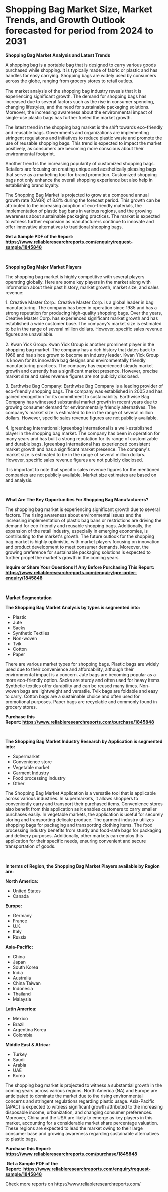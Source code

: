 <p><h1>Shopping Bag Market Size, Market Trends, and Growth Outlook forecasted for period from 2024 to 2031</h1></p><p><strong>Shopping Bag Market Analysis and Latest Trends</strong></p>
<p><p>A shopping bag is a portable bag that is designed to carry various goods purchased while shopping. It is typically made of fabric or plastic and has handles for easy carrying. Shopping bags are widely used by consumers across the globe, ranging from grocery stores to retail outlets.</p><p>The market analysis of the shopping bag industry reveals that it is experiencing significant growth. The demand for shopping bags has increased due to several factors such as the rise in consumer spending, changing lifestyles, and the need for sustainable packaging solutions. Moreover, the increasing awareness about the environmental impact of single-use plastic bags has further fueled the market growth.</p><p>The latest trend in the shopping bag market is the shift towards eco-friendly and reusable bags. Governments and organizations are implementing stringent regulations and initiatives to reduce plastic waste and promote the use of reusable shopping bags. This trend is expected to impact the market positively, as consumers are becoming more conscious about their environmental footprint.</p><p>Another trend is the increasing popularity of customized shopping bags. Retailers are focusing on creating unique and aesthetically pleasing bags that serve as a marketing tool for brand promotion. Customized shopping bags not only enhance the overall shopping experience but also help in establishing brand loyalty.</p><p>The Shopping Bag Market is projected to grow at a compound annual growth rate (CAGR) of 8.8% during the forecast period. This growth can be attributed to the increasing adoption of eco-friendly materials, the implementation of plastic bag bans in various regions, and the growing awareness about sustainable packaging practices. The market is expected to witness further expansion as manufacturers continue to innovate and offer innovative alternatives to traditional shopping bags.</p></p>
<p><strong>Get a Sample PDF of the Report:&nbsp; <a href="https://www.reliableresearchreports.com/enquiry/request-sample/1845848">https://www.reliableresearchreports.com/enquiry/request-sample/1845848</a></strong></p>
<p>&nbsp;</p>
<p><strong>Shopping Bag Major Market Players</strong></p>
<p><p>The shopping bag market is highly competitive with several players operating globally. Here are some key players in the market along with information about their past history, market growth, market size, and sales revenue:</p><p>1. Creative Master Corp.: Creative Master Corp. is a global leader in bag manufacturing. The company has been in operation since 1985 and has a strong reputation for producing high-quality shopping bags. Over the years, Creative Master Corp. has experienced significant market growth and has established a wide customer base. The company's market size is estimated to be in the range of several million dollars. However, specific sales revenue figures are unavailable.</p><p>2. Kwan Yick Group: Kwan Yick Group is another prominent player in the shopping bag market. The company has a rich history that dates back to 1966 and has since grown to become an industry leader. Kwan Yick Group is known for its innovative bag designs and environmentally friendly manufacturing practices. The company has experienced steady market growth and currently has a significant market presence. However, precise market size and sales revenue figures are not publicly disclosed.</p><p>3. Earthwise Bag Company: Earthwise Bag Company is a leading provider of eco-friendly shopping bags. The company was established in 2005 and has gained recognition for its commitment to sustainability. Earthwise Bag Company has witnessed substantial market growth in recent years due to growing consumer demand for environmentally friendly alternatives. The company's market size is estimated to be in the range of several million dollars. However, specific sales revenue figures are not publicly available.</p><p>4. Igreenbag International: Igreenbag International is a well-established player in the shopping bag market. The company has been in operation for many years and has built a strong reputation for its range of customizable and durable bags. Igreenbag International has experienced consistent market growth and has a significant market presence. The company's market size is estimated to be in the range of several million dollars. However, specific sales revenue figures are not publicly disclosed.</p><p>It is important to note that specific sales revenue figures for the mentioned companies are not publicly available. Market size estimates are based on  and analysis.</p></p>
<p>&nbsp;</p>
<p><strong>What Are The Key Opportunities For Shopping Bag Manufacturers?</strong></p>
<p><p>The shopping bag market is experiencing significant growth due to several factors. The rising awareness about environmental issues and the increasing implementation of plastic bag bans or restrictions are driving the demand for eco-friendly and reusable shopping bags. Additionally, the expansion of the retail industry, especially in emerging economies, is contributing to the market's growth. The future outlook for the shopping bag market is highly optimistic, with market players focusing on innovation and product development to meet consumer demands. Moreover, the growing preference for sustainable packaging solutions is expected to further propel the market's growth in the coming years.</p></p>
<p><strong>Inquire or Share Your Questions If Any Before Purchasing This Report: <a href="https://www.reliableresearchreports.com/enquiry/pre-order-enquiry/1845848">https://www.reliableresearchreports.com/enquiry/pre-order-enquiry/1845848</a></strong></p>
<p>&nbsp;</p>
<p><strong>Market Segmentation</strong></p>
<p><strong>The Shopping Bag Market Analysis by types is segmented into:</strong></p>
<p><ul><li>Plastic</li><li>Jute</li><li>Sacks</li><li>Synthetic Textiles</li><li>Non-woven</li><li>Tvik</li><li>Cotton</li><li>Paper</li></ul></p>
<p><p>There are various market types for shopping bags. Plastic bags are widely used due to their convenience and affordability, although their environmental impact is a concern. Jute bags are becoming popular as a more eco-friendly option. Sacks are sturdy and often used for heavy items. Synthetic textiles offer durability and can be reused many times. Non-woven bags are lightweight and versatile. Tvik bags are foldable and easy to carry. Cotton bags are a sustainable choice and often used for promotional purposes. Paper bags are recyclable and commonly found in grocery stores.</p></p>
<p><strong>Purchase this Report:&nbsp;<a href="https://www.reliableresearchreports.com/purchase/1845848">https://www.reliableresearchreports.com/purchase/1845848</a></strong></p>
<p>&nbsp;</p>
<p><strong>The Shopping Bag Market Industry Research by Application is segmented into:</strong></p>
<p><ul><li>Supermarket</li><li>Convenience store</li><li>Vegetable market</li><li>Garment Industry</li><li>Food processing industry</li><li>Other</li></ul></p>
<p><p>The Shopping Bag Market Application is a versatile tool that is applicable across various industries. In supermarkets, it allows shoppers to conveniently carry and transport their purchased items. Convenience stores also benefit from this application as it enables customers to carry smaller purchases easily. In vegetable markets, the application is useful for securely storing and transporting delicate produce. The garment industry utilizes shopping bags for packaging and transporting clothing items. The food processing industry benefits from sturdy and food-safe bags for packaging and delivery purposes. Additionally, other markets can employ this application for their specific needs, ensuring convenient and secure transportation of goods.</p></p>
<p>&nbsp;</p>
<p><strong>In terms of Region, the Shopping Bag Market Players available by Region are:</strong></p>
<p>
    <p> <strong> North America: </strong>
        <ul>
            <li>United States</li>
            <li>Canada</li>
        </ul>
        </p> 
    <p> <strong> Europe: </strong>
        <ul>
            <li>Germany</li>
            <li>France</li>
            <li>U.K.</li>
            <li>Italy</li>
            <li>Russia</li>
        </ul>
        </p> 
    <p> <strong> Asia-Pacific: </strong>
        <ul>
            <li>China</li>
            <li>Japan</li>
            <li>South Korea</li>
            <li>India</li>
            <li>Australia</li>
            <li>China Taiwan</li>
            <li>Indonesia</li>
            <li>Thailand</li>
            <li>Malaysia</li>
        </ul>
        </p> 
    <p> <strong> Latin America: </strong>
        <ul>
            <li>Mexico</li>
            <li>Brazil</li>
            <li>Argentina Korea</li>
            <li>Colombia</li>
        </ul>
        </p> 
    <p> <strong> Middle East & Africa: </strong>
        <ul>
            <li>Turkey</li>
            <li>Saudi</li>
            <li>Arabia</li>
            <li>UAE</li>
            <li>Korea</li>
        </ul>
    </p>
    </p>
<p><p>The shopping bag market is projected to witness a substantial growth in the coming years across various regions. North America (NA) and Europe are anticipated to dominate the market due to the rising environmental concerns and stringent regulations regarding plastic usage. Asia-Pacific (APAC) is expected to witness significant growth attributed to the increasing disposable income, urbanization, and changing consumer preferences. Moreover, China and the USA are likely to emerge as key players in this market, accounting for a considerable market share percentage valuation. These regions are expected to lead the market owing to their large consumer base and growing awareness regarding sustainable alternatives to plastic bags.</p></p>
<p><strong>Purchase this Report: <a href="https://www.reliableresearchreports.com/purchase/1845848">https://www.reliableresearchreports.com/purchase/1845848</a></strong></p>
<p>&nbsp;<strong>Get a Sample PDF of the Report:&nbsp;&nbsp;<a href="https://www.reliableresearchreports.com/enquiry/request-sample/1845848">https://www.reliableresearchreports.com/enquiry/request-sample/1845848</a></strong></p>
<p><strong></strong></p>
<p>Check more reports on https://www.reliableresearchreports.com/</p>